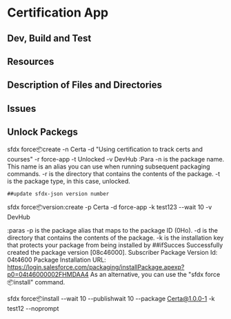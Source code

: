 # Certification App

## Dev, Build and Test

## Resources

## Description of Files and Directories

## Issues

## Unlock Packegs
sfdx force:package:create -n Certa -d "Using certification to track certs and courses" -r force-app -t Unlocked -v DevHub
 :Para
-n is the package name. This name is an alias you can use when running subsequent packaging commands.
-r is the directory that contains the contents of the package.
-t is the package type, in this case, unlocked.

    ##update sfdx-json version number 
sfdx force:package:version:create -p Certa -d force-app -k test123 --wait 10 -v DevHub

:paras
-p is the package alias that maps to the package ID (0Ho).
-d is the directory that contains the contents of the package.
-k is the installation key that protects your package from being installed by 
    ##ifSucces
Successfully created the package version [08c46000]. Subscriber Package Version Id: 04t4600
Package Installation URL: https://login.salesforce.com/packaging/installPackage.apexp?p0=04t46000002FHMDAA4
As an alternative, you can use the "sfdx force:package:install" command.

sfdx force:package:install --wait 10 --publishwait 10 --package Certa@1.0.0-1 -k test12 --noprompt
